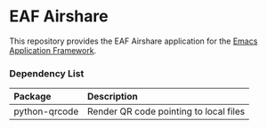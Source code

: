 # EAF Airshare
This repository provides the EAF Airshare application for the [Emacs Application Framework](https://github.com/emacs-eaf/emacs-application-framework).

### Dependency List

| Package        | Description          |
| :--------      | :------              |
| python-qrcode                  | Render QR code pointing to local files                             |
